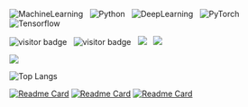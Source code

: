 
![MachineLearning](https://img.shields.io/badge/MachineLearning-000?style=for-the-badge&logo=MachineLearning&logoColor=white) &nbsp; ![Python](https://img.shields.io/badge/python-3670A0?style=for-the-badge&logo=python&logoColor=ffdd54) &nbsp; ![DeepLearning](https://img.shields.io/badge/DeepLearning-%2300f.svg?style=for-the-badge&logo=DeepLearning&logoColor=white) &nbsp; ![PyTorch](https://img.shields.io/badge/PyTorch-%2320232a.svg?style=for-the-badge&logo=PyTorch&logoColor=%2361DAFB) &nbsp; ![Tensorflow](https://img.shields.io/badge/Tensorflow-3670A0?style=for-the-badge&logo=Tensorflow&logoColor=ffdd54)


![visitor badge](https://visitor-badge.glitch.me/badge?page_id=jackaduma.visitor-badge) &nbsp; ![visitor badge](https://visitor-badge.glitch.me/badge?page_id=jackaduma.visitor-badge&left_color=red&right_color=green&left_text=HelloVisitors) &nbsp; ![](https://komarev.com/ghpvc/?username=jackaduma&color=blue) &nbsp; ![](https://gitwar.herokuapp.com/badge?username=jackaduma&color=green)



![](https://github-readme-stats.vercel.app/api?username=jackaduma&show_icons=true)


![Top Langs](https://github-readme-stats.vercel.app/api/top-langs/?username=jackaduma&layout=compact)

[![Readme Card](https://github-readme-stats.vercel.app/api/pin/?username=jackaduma&repo=ChatGLM-LoRA-RLHF-PyTorch&show_owner=true)](https://github.com/jackaduma/ChatGLM-LoRA-RLHF-PyTorch)
[![Readme Card](https://github-readme-stats.vercel.app/api/pin/?username=jackaduma&repo=Vicuna-LoRA-RLHF-PyTorch&show_owner=true)](https://github.com/jackaduma/Vicuna-LoRA-RLHF-PyTorch)
[![Readme Card](https://github-readme-stats.vercel.app/api/pin/?username=jackaduma&repo=Alpaca-LoRA-RLHF-PyTorch&show_owner=true)](https://github.com/jackaduma/Alpaca-LoRA-RLHF-PyTorch)

<!--
**jackaduma/jackaduma** is a ✨ _special_ ✨ repository because its `README.md` (this file) appears on your GitHub profile.

Here are some ideas to get you started:

- 🔭 I’m currently working on ...
- 🌱 I’m currently learning ...
- 👯 I’m looking to collaborate on ...
- 🤔 I’m looking for help with ...
- 💬 Ask me about ...
- 📫 How to reach me: ...
- 😄 Pronouns: ...
- ⚡ Fun fact: ...
-->
